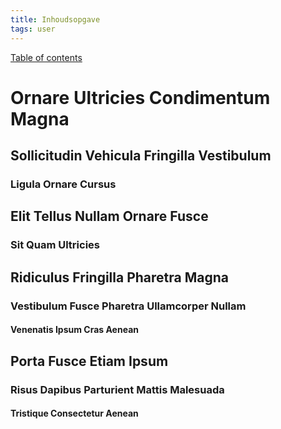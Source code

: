 ```yaml
---
title: Inhoudsopgave
tags: user
---
```


<link rel="stylesheet" href="/assets/css/tablecon.css">
<script src="/assets/js/tablecont.js"/></script>

<div class="panel">
    <div id="test" class="test">
        <p><a class="button" href="javascript:(function(){var e=document.querySelectorAll('h1,h2,h3,h4,h5,h6');if(e.length){var t=document.createElement('div');t.style='background-color:white;border:1px solid black;color:black;display:inline-block;font-size:16px;left:0;line-height:1.5;max-height:calc(100% - 1em);margin:0.5em;max-width:calc(100% - 1em);overflow-y:scroll;padding:0.5em 1.6em 0.5em 1em;position:fixed;top:0;z-index:9999;';var n=document.createElement('button');n.style='background-color:#eee;border:none;cursor:pointer;font-weight:700;line-height:1.8;padding:0 0.6em;position:absolute;right:0;top:0;',n.type='button',n.textContent='x',n.onclick=function(e){this.parentNode.remove()},t.appendChild(n);var i=document.createElement('ol');i.style='list-style-position:inside;list-style-type:disc;margin:0;padding:0;';for(var o=0,l=e.length;l>o;o++){var r=e[o],a=parseInt(r.tagName.substring(1,2)),d='&ndash;'.repeat(a),c=r.tagName+': '+r.textContent,p=document.createElement('li');if(p.innerHTML=d,r.id){var m=document.createElement('a');m.style='color:#0043eb;text-decoration:underline;',m.innerHTML=c,m.href='#'+r.id,p.appendChild(m)}else p.innerHTML=p.innerHTML.concat(c);i.appendChild(p)}t.appendChild(i),document.body.appendChild(t);}})();">Table of contents</a></p>
    </div>
</div>
<div class="panel">
    <h1 id="header-1">Ornare Ultricies Condimentum Magna</h1>
    <h2 id="header-2">Sollicitudin Vehicula Fringilla Vestibulum</h2>
    <h3 id="header-3">Ligula Ornare Cursus</h3>
    <h2 id="">Elit Tellus Nullam Ornare Fusce</h2>
    <h3>Sit Quam Ultricies</h3>
    <h2>Ridiculus Fringilla Pharetra Magna</h2>
    <h3>Vestibulum Fusce Pharetra Ullamcorper Nullam</h3>
    <h4>Venenatis Ipsum Cras Aenean</h4>
    <h2>Porta Fusce Etiam Ipsum</h2>
    <h3>Risus Dapibus Parturient Mattis Malesuada</h3>
    <h4 id="header-4">Tristique Consectetur Aenean</h4>
</div>
